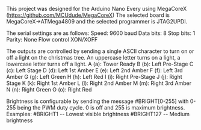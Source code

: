 This project was designed for the Arduino Nano Every using MegaCoreX (https://github.com/MCUdude/MegaCoreX)
The selected board is MegaCoreX->ATMega4809 and the selected programmer is JTAG2UPDI.

The serial settings are as follows:
Speed: 9600 baud
Data bits: 8
Stop bits: 1
Parity: None
Flow control XON/XOFF

The outputs are controlled by sending a single ASCII character to turn on or off a light on the christmas tree.
An uppercase letter turns on a light, a lowercase letter turns off a light.
A (a): Tower Ready
B (b): Left Pre-Stage
C (c): Left Stage
D (d): Left 1st Amber
E (e): Left 2nd Amber
F (f): Left 3rd Amber
G (g): Left Green
H (h): Left Red
I (i): Right Pre-Stage
J (j): Right Stage
K (k): Right 1st Amber
L (l): Right 2nd Amber
M (m): Right 3rd Amber
N (n): Right Green
O (o): Right Red

Brightness is configurable by sending the message #BRIGHT[0-255] with 0-255 being the PWM duty cycle. 0 is off and 255 is maximum brightness.
Examples:
#BRIGHT1 -- Lowest visible brightness 
#BRIGHT127 -- Medium brightness
